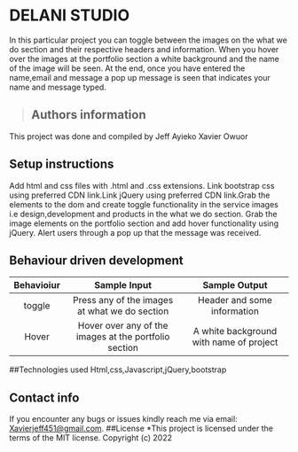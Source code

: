 
# DELANI STUDIO
In this particular project you can toggle between the images on the what we do section and their respective headers and information. When you hover over the images at the portfolio section a white background and the name of the image will be seen. At the end, once you have entered the name,email and message a pop up message is seen that indicates your name and message typed.
> ## Authors information
This project was done and compiled by Jeff Ayieko Xavier Owuor
## Setup instructions
Add html and css files with .html and .css extensions. Link bootstrap css using preferred CDN link.Link jQuery using preferred CDN link.Grab the elements to the dom and create toggle functionality in the service images i.e design,development and products in the what we do section. Grab the image elements on the portfolio section and add hover functionality using jQuery. Alert users through a pop up that the message was received.
## Behaviour driven development
|  Behavioiur |  Sample Input |Sample Output   |
| :------------: | :------------: | :------------: |
|  toggle | Press any of the images at what we do section  |  Header and some information  |
|  Hover |   Hover over any of the images at the portfolio section|A white background with name of project   |
##Technologies used
Html,css,Javascript,jQuery,bootstrap
## Contact info
If you encounter any bugs or issues kindly reach me via email: Xavierjeff451@gmail.com.
##License
*This project is licensed under the terms of the MIT license.
Copyright (c) 2022